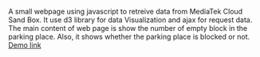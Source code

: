 
A small webpage using javascript to retreive data from MediaTek Cloud Sand Box.  It use d3 library for data Visualization and ajax for request data. The main content of web page is show the number of empty block in the parking place. Also, it shows whether the parking place is blocked or not.
[Demo link](https://tim70036.github.io/MCS_Data_Visualization/)